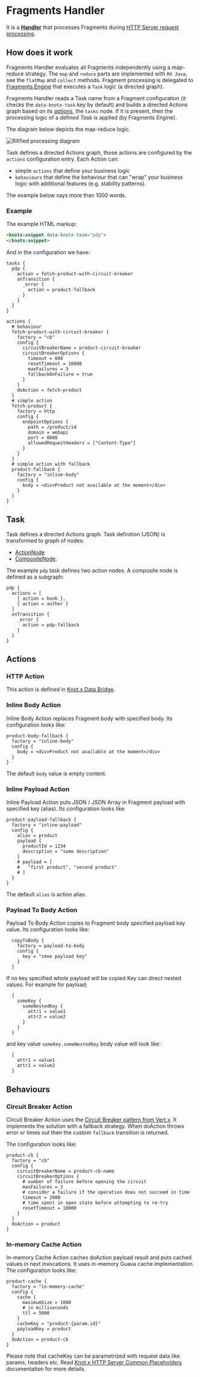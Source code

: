 # Fragments Handler
It is a [**Handler**](https://github.com/Knotx/knotx-server-http/tree/master/api#routing-handlers)
that processes Fragments during [HTTP Server request processing](https://github.com/Knotx/knotx-server-http#how-does-it-work).

## How does it work

Fragments Handler evaluates all Fragments independently using a map-reduce strategy. The `map` and 
`reduce` parts are implemented with `RX Java`, see the `flatMap` and `collect` methods. Fragment 
processing is delegated to [Fragments Engine](https://github.com/Knotx/knotx-fragments/tree/master/handler/engine)
that executes a `Task` logic (a directed graph). 

Fragments Handler reads a Task name from a Fragment configuration (it checks the `data-knotx-task` key by default)
and builds a directed Actions graph based on its [options](https://github.com/Knotx/knotx-fragments/blob/master/handler/core/src/main/java/io/knotx/fragments/handler/options/FragmentsHandlerOptions.java), 
the `tasks` node. If it is present, then the processing logic of a defined *Task* is applied (by Fragments Engine).

The diagram below depicts the map-reduce logic.

![RXfied processing diagram](core/assets/images/all_in_one_processing.png)

Task defines a directed Actions graph, those actions are configured by the `actions` configuration entry.
Each Action can:
- simple `actions` that define your business logic
- `behaviours` that define the behaviour that can "wrap" your business logic with additional features (e.g. stability patterns).

The example below says more than 1000 words. 

### Example

The example HTML markup:

```html
<knotx:snippet data-knotx-task="pdp">
</knotx:snippet>
```

And in the configuration we have:

```hocon
tasks {
  pdp {
    action = fetch-product-with-circuit-breaker
    onTransition {
      _error {
        action = product-fallback
      }
    }
  }
}

actions {
  # behaviour  
  fetch-product-with-circuit-breaker {
    factory = "cb"
    config {
      circuitBreakerName = product-circuit-breaker
      circuitBreakerOptions {
        timeout = 800
        resetTimeout = 10000
        maxFailures = 3
        fallbackOnFailure = true
      }
    }
    doAction = fetch-product
  }
  # simple action
  fetch-product {
    factory = http
    config {
      endpointOptions {
        path = /product/id
        domain = webapi
        port = 8080
        allowedRequestHeaders = ["Content-Type"]
      }
    }
  }
  # simple action with fallback
  product-fallback {
    factory = "inline-body"
    config {
      body = <div>Product not available at the moment</div>
    }
  }
}
```

## Task
Task defines a directed Actions graph. Task definition (JSON) is transformed to graph of nodes: 
- [ActionNode](https://github.com/Knotx/knotx-fragments/blob/master/handler/engine/src/main/java/io/knotx/fragments/engine/graph/ActionNode.java)
- [CompositeNode](https://github.com/Knotx/knotx-fragments/blob/master/handler/engine/src/main/java/io/knotx/fragments/engine/graph/CompositeNode.java). 

The example `pdp` task defines two action nodes. A composite node is defined as a subgraph:
```
pdp {
  actions = [
    { action = book },
    { action = author }
  ]
  onTransition {
    _error {
      action = pdp-fallback
    }
  }
}
```

## Actions

### HTTP Action
This action is defined in [Knot.x Data Bridge](https://github.com/Knotx/knotx-data-bridge/tree/master/http).

### Inline Body Action
Inline Body Action replaces Fragment body with specified body. Its configuration looks like:

```hocon
product-body-fallback {
  factory = "inline-body"
  config {
    body = <div>Product not available at the moment</div>
  }
}
```

The default `body` value is empty content.

### Inline Payload Action
Inline Payload Action puts JSON / JSON Array in Fragment payload with specified key (alias). Its 
configuration looks like:

```hocon
product-payload-fallback {
  factory = "inline-payload"
  config {
    alias = product
    payload {
      productId = 1234
      description = "some description"
    }
    # payload = [
    #   "first product", "second product"
    # ]
  }
}
```
The default `alias` is action alias.

### Payload To Body Action
Payload To Body Action copies to Fragment body specified payload key value. Its configuration looks like:

```hocon
  copyToBody {
    factory = payload-to-body
    config {
      key = "smoe payload key"
    }
  }
```
If no key specified whole payload will be copied
Key can direct nested values. For example for payload;

```hocon
  {
    someKey {
      someNestedKey {
        attr1 = value1
        attr2 = value2 
      }
    }
  }
```

and key value `someKey.someNestedKey` body value will look like:

```hocon
  { 
    attr1 = value1
    attr2 = value2 
  }
```

## Behaviours 

### Circuit Breaker Action
Circuit Breaker Action uses the [Circuit Breaker pattern from Vert.x](https://vertx.io/docs/vertx-circuit-breaker/java/).
It implements the solution with a fallback strategy. When doAction throws error or times out then the
custom `fallback` transition is returned.

The configuration looks like:

```hocon
product-cb {
  factory = "cb"
  config {
    circuitBreakerName = product-cb-name
    circuitBreakerOptions {
      # number of failure before opening the circuit
      maxFailures = 3
      # consider a failure if the operation does not succeed in time
      timeout = 2000
      # time spent in open state before attempting to re-try
      resetTimeout = 10000
    }
  }
  doAction = product
}
```

### In-memory Cache Action
In-memory Cache Action caches doAction payload result and puts cached values in next invocations. It 
uses in-memory Guava cache implementation. The configuration looks like:

```hocon
product-cache {
  factory = "in-memory-cache"
  config {
    cache {
      maximumSize = 1000
      # in milliseconds
      ttl = 5000
    }
    cacheKey = "product-{param.id}"
    payloadKey = product
  }
  doAction = product-cb
}
```

Please note that cacheKey can be parametrized with request data like params, headers etc. Read 
[Knot.x HTTP Server Common Placeholders](https://github.com/Knotx/knotx-server-http/tree/master/common/placeholders)
documentation for more details.
